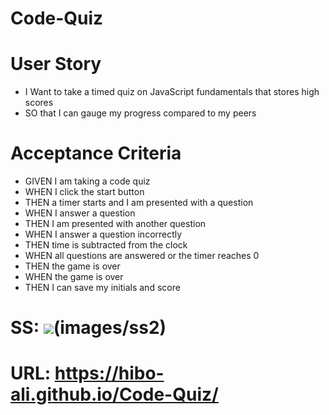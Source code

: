 # Code-Quiz

# User Story
* I Want to take a timed quiz on JavaScript fundamentals that stores high scores
* SO that I can gauge my progress compared to my peers

# Acceptance Criteria

* GIVEN I am taking a code quiz
* WHEN I click the start button
* THEN a timer starts and I am presented with a question
* WHEN I answer a question
* THEN I am presented with another question
* WHEN I answer a question incorrectly
* THEN time is subtracted from the clock
* WHEN all questions are answered or the timer reaches 0
* THEN the game is over
* WHEN the game is over
* THEN I can save my initials and score


# SS: ![](images/ss1)(images/ss2) 


# URL: https://hibo-ali.github.io/Code-Quiz/